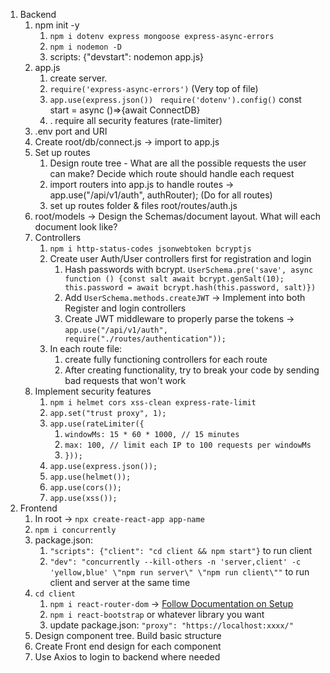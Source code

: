 1. Backend
   1. npm init -y
      1. `npm i dotenv express mongoose express-async-errors`
      2. `npm i nodemon -D`
      3. scripts: {"devstart": nodemon app.js}
   2. app.js
      1. create server.
      2. `require('express-async-errors')` (Very top of file)
      3. `app.use(express.json()) ` `require('dotenv').config()` const start = async ()=>{await ConnectDB}
      4. . require all security features (rate-limiter)
   3. .env port and URI
   4. Create root/db/connect.js -> import to app.js
   5. Set up routes
      1. Design route tree - What are all the possible requests the user can make? Decide which route should handle each request
      2. import routers into app.js to handle routes -> app.use("/api/v1/auth", authRouter); (Do for all routes)
      3. set up routes folder & files root/routes/auth.js
   6. root/models -> Design the Schemas/document layout. What will each document look like?
   7. Controllers
      1. `npm i http-status-codes jsonwebtoken bcryptjs`
      2. Create user Auth/User controllers first for registration and login
         1. Hash passwords with bcrypt. `UserSchema.pre('save', async function () {const salt await bcrypt.genSalt(10); this.password = await bcrypt.hash(this.password, salt)})`
         2. Add `UserSchema.methods.createJWT` -> Implement into both Register and login controllers
         3. Create JWT middleware to properly parse the tokens -> `app.use("/api/v1/auth", require("./routes/authentication"));`
      3. In each route file:
         1. create fully functioning controllers for each route
         2. After creating functionality, try to break your code by sending bad requests that won't work
   8. Implement security features
      1. `npm i helmet cors xss-clean express-rate-limit`
      2. `app.set("trust proxy", 1);`
      3. `app.use(rateLimiter({`
         1. `windowMs: 15 * 60 * 1000, // 15 minutes`
         2. `max: 100, // limit each IP to 100 requests per windowMs`
         3. `}));`
      4. `app.use(express.json());`
      5. `app.use(helmet());`
      6. `app.use(cors());`
      7. `app.use(xss());`
2. Frontend
   1. In root -> `npx create-react-app app-name`
   2. `npm i concurrently`
   3. package.json:
      1. `"scripts": {"client": "cd client && npm start"}` to run client
      2. `"dev": "concurrently --kill-others -n 'server,client' -c 'yellow,blue' \"npm run server\" \"npm run client\""` to run client and server at the same time
   4. `cd client`
      1. `npm i react-router-dom` -> [Follow Documentation on Setup](https://reactrouter.com/docs/en/v6/getting-started/installation#create-react-app)
      2. `npm i react-bootstrap` or whatever library you want
      3. update package.json: `"proxy": "https://localhost:xxxx/"`
   5. Design component tree. Build basic structure
   6. Create Front end design for each component
   7. Use Axios to login to backend where needed
